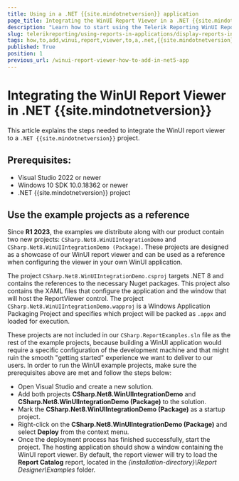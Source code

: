 ```yaml
---
title: Using in a .NET {{site.mindotnetversion}} application
page_title: Integrating the WinUI Report Viewer in a .NET {{site.mindotnetversion}} application
description: "Learn how to start using the Telerik Reporting WinUI Report Viewer in .NET {{site.mindotnetversion}} applications with this tutorial."
slug: telerikreporting/using-reports-in-applications/display-reports-in-applications/winui-3-desktop-application/how-to-add-report-viewer-to-a-.net-5-application
tags: how,to,add,winui,report,viewer,to,a,.net,{{site.mindotnetversion}},application
published: True
position: 1
previous_url: /winui-report-viewer-how-to-add-in-net5-app
---
```


# Integrating the WinUI Report Viewer in .NET {{site.mindotnetversion}}

This article explains the steps needed to integrate the WinUI report viewer to a `.NET {{site.mindotnetversion}}` project.

## Prerequisites:

* Visual Studio 2022 or newer
* Windows 10 SDK 10.0.18362 or newer
* .NET {{site.mindotnetversion}} project

## Use the example projects as a reference

Since __R1 2023__, the examples we distribute along with our product contain two new projects: `CSharp.Net8.WinUIIntegrationDemo` and `CSharp.Net8.WinUIIntegrationDemo (Package)`. These projects are designed as a showcase of our WinUI report viewer and can be used as a reference when configuring the viewer in your own WinUI application.

The project `CSharp.Net8.WinUIIntegrationDemo.csproj` targets .NET 8 and contains the references to the necessary Nuget packages. This project also contains the XAML files that configure the application and the window that will host the ReportViewer control. The project `CSharp.Net8.WinUIIntegrationDemo.wapproj` is a Windows Application Packaging Project and specifies which project will be packed as `.appx` and loaded for execution.

These projects are not included in our `CSharp.ReportExamples.sln` file as the rest of the example projects, because building a WinUI application would require a specific configuration of the development machine and that might ruin the smooth "getting started" experience we want to deliver to our users. In order to run the WinUI example projects, make sure the prerequisites above are met and follow the steps below:

* Open Visual Studio and create a new solution.
* Add both projects __CSharp.Net8.WinUIIntegrationDemo__ and __CSharp.Net8.WinUIIntegrationDemo (Package)__ to the solution.
* Mark the __CSharp.Net8.WinUIIntegrationDemo (Package)__ as a startup project.
* Right-click on the __CSharp.Net8.WinUIIntegrationDemo (Package)__ and select __Deploy__ from the context menu.
* Once the deployment process has finished successfully, start the project. The hosting application should show a window containing the WinUI report viewer. By default, the report viewer will try to load the __Report Catalog__ report, located in the *{installation-directory}\Report Designer\Examples* folder.
